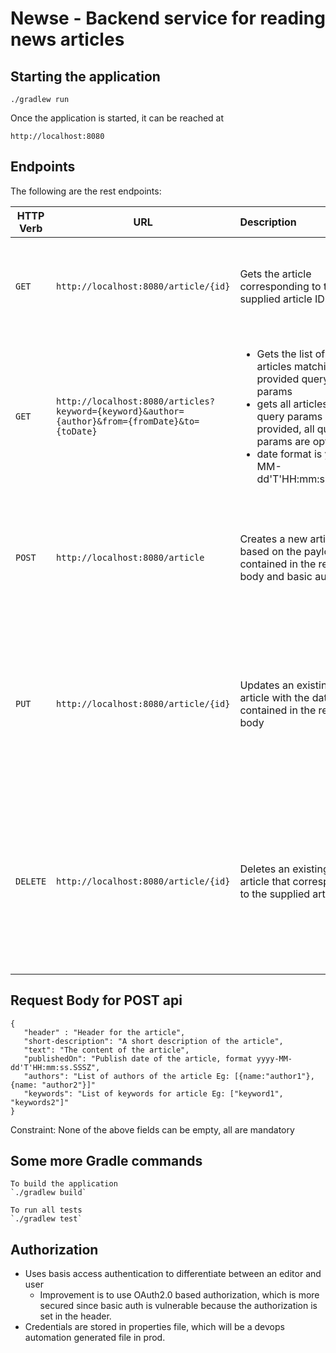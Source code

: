 # Newse - Backend service for reading news articles

## Starting the application

  `./gradlew run`  

Once the application is started, it can be reached at

  `http://localhost:8080`
  
## Endpoints   
The following are the rest endpoints:

| HTTP Verb        | URL           | Description  | Status Codes |
| ------------- |-------------|:-----| ----|
| `GET` | `http://localhost:8080/article/{id}` | Gets the article corresponding to the supplied article ID | <ul><li>`200 OK` if article exists</li><li>`404 Not Found` if article does not exist</li></ul> |
| `GET` | `http://localhost:8080/articles?keyword={keyword}&author={author}&from={fromDate}&to={toDate}` | <ul><li>Gets the list of articles matching the provided query params</li> <li>gets all articles if no query params are provided, all query params are optional</li> <li>date format is yyyy-MM-dd'T'HH:mm:ss.SSSZ</li></ul>| <ul><li>`200 OK` if article exists</li><li>`404 Not Found` if article does not exist</li></ul> |
| `POST` | `http://localhost:8080/article` | Creates a new article based on the payload contained in the request body and basic auth | <ul><li>`201 Created` if article successfully created</li><li>`401 Unauthorized` If it is not editor</li></ul> |
| `PUT` | `http://localhost:8080/article/{id}` | Updates an existing article with the data contained in the request body | <ul><li>`200 OK` if article successfully updated</li><li>`404 Not Found` if article does not exist</li><li>`401 Unauthorized` If it is not editor</li></ul> |
| `DELETE` | `http://localhost:8080/article/{id}` | Deletes an existing article that corresponds to the supplied article ID | <ul><li>`204 No Content` if article successfully deleted</li><li>`404 Not Found` if article does not exist</li><li>`401 Unauthorized` If it is not editor</li></ul> |

  ## Request Body for POST api
    {
       "header" : "Header for the article",
       "short-description": "A short description of the article",
       "text": "The content of the article",
       "publishedOn": "Publish date of the article, format yyyy-MM-dd'T'HH:mm:ss.SSSZ",
       "authors": "List of authors of the article Eg: [{name:"author1"},{name: "author2"}]"
       "keywords": "List of keywords for article Eg: ["keyword1", "keywords2"]"
    }
  Constraint: None of the above fields can be empty, all are mandatory     
   
## Some more Gradle commands
    
    To build the application
    `./gradlew build`     
    
    To run all tests
    `./gradlew test`

## Authorization

- Uses basis access authentication to differentiate between an editor and user 
    * Improvement is to use OAuth2.0 based authorization, which is more secured since basic auth is vulnerable because the authorization is set in the header.
- Credentials are stored in properties file, which will be a devops automation generated file in prod.     